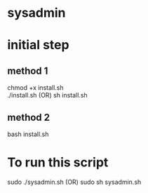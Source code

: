 # sysadmin

initial step
============

method 1             
--------                       
chmod +x install.sh      
./install.sh
    (OR)
sh install.sh

method 2
--------
bash install.sh


To run this script
==================
sudo ./sysadmin.sh
    (OR)
sudo sh sysadmin.sh
